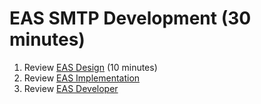 # EAS SMTP Development (30 minutes)

1. Review [EAS Design](../notes/eas.md) (10 minutes)
2. Review [EAS Implementation](../notes/eas-future-work.md)
3. Review [EAS Developer](../notes/eas-notes.md)
